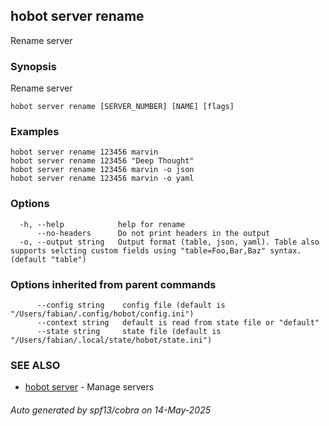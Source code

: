 ## hobot server rename

Rename server

### Synopsis

Rename server

```
hobot server rename [SERVER_NUMBER] [NAME] [flags]
```

### Examples

```
hobot server rename 123456 marvin
hobot server rename 123456 "Deep Thought"
hobot server rename 123456 marvin -o json
hobot server rename 123456 marvin -o yaml
```

### Options

```
  -h, --help            help for rename
      --no-headers      Do not print headers in the output
  -o, --output string   Output format (table, json, yaml). Table also supports selcting custom fields using "table=Foo,Bar,Baz" syntax. (default "table")
```

### Options inherited from parent commands

```
      --config string    config file (default is "/Users/fabian/.config/hobot/config.ini")
      --context string   default is read from state file or "default"
      --state string     state file (default is "/Users/fabian/.local/state/hobot/state.ini")
```

### SEE ALSO

* [hobot server](hobot_server.md)	 - Manage servers

###### Auto generated by spf13/cobra on 14-May-2025
